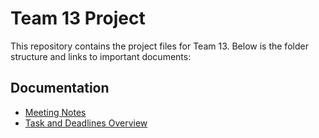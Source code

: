 # Team 13 Project

This repository contains the project files for Team 13. Below is the folder structure and links to important documents:

## Documentation
- [Meeting Notes](./docs/meeting_notes/)
- [Task and Deadlines Overview](./docs/task_and_deadlines.md)
